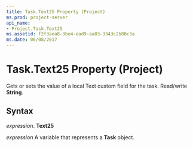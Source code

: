 ```yaml
---
title: Task.Text25 Property (Project)
ms.prod: project-server
api_name:
- Project.Task.Text25
ms.assetid: f2f3aea8-3be4-ead9-aa03-3343c2b80c3a
ms.date: 06/08/2017
---
```



# Task.Text25 Property (Project)

Gets or sets the value of a local Text custom field for the task. Read/write  **String**.


## Syntax

 _expression_. **Text25**

 _expression_ A variable that represents a **Task** object.


